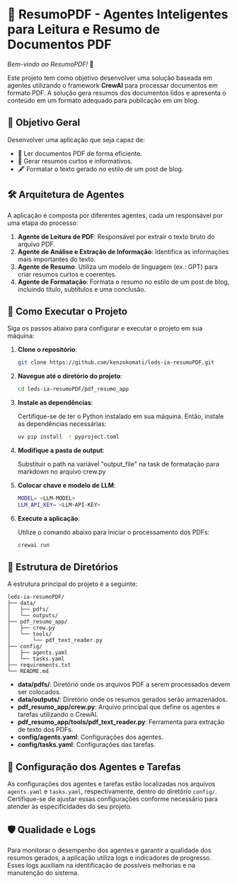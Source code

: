 # 📄 ResumoPDF - Agentes Inteligentes para Leitura e Resumo de Documentos PDF

*Bem-vindo ao ResumoPDF!* 👋

Este projeto tem como objetivo desenvolver uma solução baseada em agentes utilizando o framework **CrewAI** para processar documentos em formato PDF. A solução gera resumos dos documentos lidos e apresenta o conteúdo em um formato adequado para publicação em um blog.

## 🎯 Objetivo Geral

Desenvolver uma aplicação que seja capaz de:

- 📖 Ler documentos PDF de forma eficiente.
- 📝 Gerar resumos curtos e informativos.
- 🖋️ Formatar o texto gerado no estilo de um post de blog.

## 🛠️ Arquitetura de Agentes

A aplicação é composta por diferentes agentes, cada um responsável por uma etapa do processo:

1. **Agente de Leitura de PDF**: Responsável por extrair o texto bruto do arquivo PDF.
2. **Agente de Análise e Extração de Informação**: Identifica as informações mais importantes do texto.
3. **Agente de Resumo**: Utiliza um modelo de linguagem (ex.: GPT) para criar resumos curtos e coerentes.
4. **Agente de Formatação**: Formata o resumo no estilo de um post de blog, incluindo título, subtítulos e uma conclusão.

## 🚀 Como Executar o Projeto

Siga os passos abaixo para configurar e executar o projeto em sua máquina:

1. **Clone o repositório**:

   ```bash
   git clone https://github.com/kenzokomati/leds-ia-resumoPDF.git
   ```

2. **Navegue até o diretório do projeto**:

   ```bash
   cd leds-ia-resumoPDF/pdf_resumo_app
   ```

3. **Instale as dependências**:

   Certifique-se de ter o Python instalado em sua máquina. Então, instale as dependências necessárias:

   ```bash
   uv pip install -r pyproject.toml
   ```

4. **Modifique a pasta de output**:

   Substituir o path na variável "output_file" na task de formatação para markdown no arquivo crew.py 

5. **Colocar chave e modelo de LLM**:

   ```bash
   MODEL= <LLM-MODEL>
   LLM_API_KEY= <LLM-API-KEY>
   ```   
   
6. **Execute a aplicação**:

   Utilize o comando abaixo para iniciar o processamento dos PDFs:

   ```bash
   crewai run
   ```

## 📂 Estrutura de Diretórios

A estrutura principal do projeto é a seguinte:

```
leds-ia-resumoPDF/
├── data/
│   ├── pdfs/
│   └── outputs/
├── pdf_resumo_app/
│   ├── crew.py
│   └── tools/
│       └── pdf_text_reader.py
├── config/
│   ├── agents.yaml
│   └── tasks.yaml
├── requirements.txt
└── README.md
```

- **data/pdfs/**: Diretório onde os arquivos PDF a serem processados devem ser colocados.
- **data/outputs/**: Diretório onde os resumos gerados serão armazenados.
- **pdf_resumo_app/crew.py**: Arquivo principal que define os agentes e tarefas utilizando o CrewAI.
- **pdf_resumo_app/tools/pdf_text_reader.py**: Ferramenta para extração de texto dos PDFs.
- **config/agents.yaml**: Configurações dos agentes.
- **config/tasks.yaml**: Configurações das tarefas.

## 📝 Configuração dos Agentes e Tarefas

As configurações dos agentes e tarefas estão localizadas nos arquivos `agents.yaml` e `tasks.yaml`, respectivamente, dentro do diretório `config/`. Certifique-se de ajustar essas configurações conforme necessário para atender às especificidades do seu projeto.

## 🛡️ Qualidade e Logs

Para monitorar o desempenho dos agentes e garantir a qualidade dos resumos gerados, a aplicação utiliza logs e indicadores de progresso. Esses logs auxiliam na identificação de possíveis melhorias e na manutenção do sistema.
